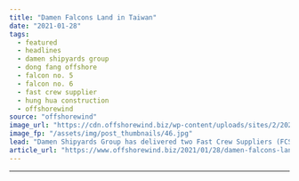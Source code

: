 ```yaml
---
title: "Damen Falcons Land in Taiwan"
date: "2021-01-28"
tags: 
  - featured
  - headlines
  - damen shipyards group
  - dong fang offshore
  - falcon no. 5
  - falcon no. 6
  - fast crew supplier
  - hung hua construction
  - offshorewind
source: "offshorewind"
image_url: "https://cdn.offshorewind.biz/wp-content/uploads/sites/2/2021/01/28122008/Damen-Falcons-Land-in-Taiwan.jpg"
image_fp: "/assets/img/post_thumbnails/46.jpg"
lead: "Damen Shipyards Group has delivered two Fast Crew Suppliers (FCS) 2710 to Hung Hua"
article_url: "https://www.offshorewind.biz/2021/01/28/damen-falcons-land-in-taiwan/"
---
```


---
